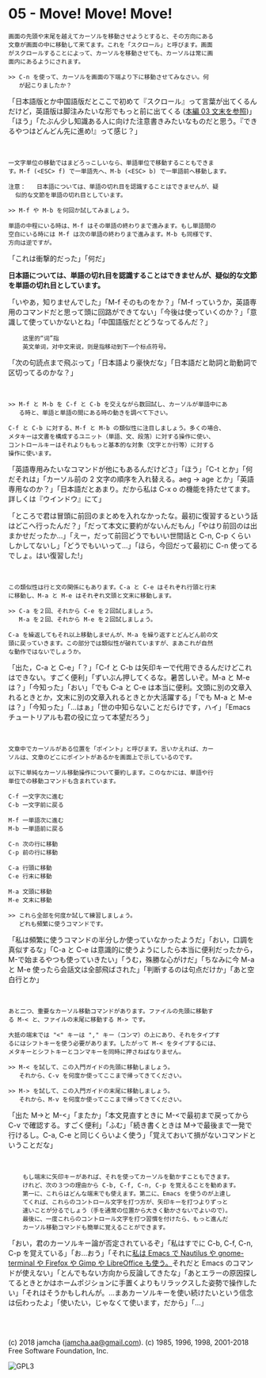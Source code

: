 

# 05 - Move! Move! Move!

    画面の先頭や末尾を越えてカーソルを移動させようとすると、その方向にある
    文章が画面の中に移動して来てます。これを「スクロール」と呼びます。画面
    がスクロールすることによって、カーソルを移動させても、カーソルは常に画
    面内にあるようにされます。
    
    >> C-n を使って、カーソルを画面の下端より下に移動させてみなさい。何
       が起こりましたか？

「日本語版とか中国語版だとここで初めて『スクロール』って言葉が出てくるんだけど，英語版は脚注みたいな形でもっと前に出てくる ([本編 03 文末を参照](https://jamcha-aa.github.io/Emacs-tutorial/03.html))」「ほう」「たぶん少し知識ある人に向けた注意書きみたいなものだと思う。『できるやつはどんどん先に進め!』って感じ？」  

<br>  

    一文字単位の移動ではまどろっこしいなら、単語単位で移動することもできま
    す。M-f (<ESC> f) で一単語先へ、M-b (<ESC> b) で一単語前へ移動します。
    
    注意：	  日本語については、単語の切れ目を認識することはできませんが、疑
      似的な文節を単語の切れ目としています。
    
    >> M-f や M-b を何回か試してみましょう。
    
    単語の中程にいる時は、M-f はその単語の終わりまで進みます。もし単語間の
    空白にいる時には M-f は次の単語の終わりまで進みます。M-b も同様です、
    方向は逆ですが。

「これは衝撃的だった」「何だ」  

**日本語については、単語の切れ目を認識することはできませんが、疑似的な文節を単語の切れ目としています。**  

「いやあ，知りませんでした」「M-f そのものをか？」「M-f っていうか，英語専用のコマンドだと思って頭に回路ができてない」「今後は使っていくのか？」「意識して使っていかないとね」「中国語版だとどうなってるんだ？」  

        这里的“词”指
        英文单词，对中文来说，则是指移动到下一个标点符号。  

「次の句読点まで飛ぶって」「日本語より豪快だな」「日本語だと助詞と助動詞で区切ってるのかな？」  

<br>  

    >> M-f と M-b を C-f と C-b を交えながら数回試し、カーソルが単語中にあ
       る時と、単語と単語の間にある時の動きを調べて下さい。
    
    C-f と C-b に対する、M-f と M-b の類似性に注目しましょう。多くの場合、
    メタキーは文書を構成するユニット（単語、文、段落）に対する操作に使い、
    コントロールキーはそれよりももっと基本的な対象（文字とか行等）に対する
    操作に使います。

「英語専用みたいなコマンドが他にもあるんだけどさ」「ほう」「C-t とか」「何だそれは」「カーソル前の 2 文字の順序を入れ替える。aeg → age とか」「英語専用なのか？」「日本語だとあまり。だから私は C-x o の機能を持たせてます。詳しくは『ウインドウ』にて」  

「ところで君は冒頭に前回のまとめを入れなかったな。最初に復習するという話はどこへ行ったんだ？」「だって本文に要約がないんだもん」「やはり前回のは出まかせだったか…」「えー，だって前回どうでもいい世間話と C-n, C-p くらいしかしてないし」「どうでもいいって…」「ほら，今回だって最初に C-n 使ってるでしょ。はい復習した!」  

<br>  

    この類似性は行と文の関係にもあります。C-a と C-e はそれぞれ行頭と行末
    に移動し、M-a と M-e はそれぞれ文頭と文末に移動します。
    
    >> C-a を２回、それから C-e を２回試しましょう。
       M-a を２回、それから M-e を２回試しましょう。
    
    C-a を繰返してもそれ以上移動しませんが、M-a を繰り返すとどんどん前の文
    頭に戻っていきます。この部分では類似性が破れていますが、まあこれが自然
    な動作ではないでしょうか。

「出た，C-a と C-e」「？」「C-f と C-b は矢印キーで代用できるんだけどこれはできない。すごく便利」「ずいぶん押してくるな。暑苦しいぞ。M-a と M-e は？」「今知った」「おい」「でも C-a と C-e は本当に便利。文頭に別の文章入れるときとか，文末に別の文章入れるときとか大活躍する」「でも M-a と M-e は？」「今知った」「…はぁ」「世の中知らないことだらけです，ハイ」「Emacs チュートリアルも君の役に立って本望だろう」  

<br>  

    文章中でカーソルがある位置を「ポイント」と呼びます。言いかえれば、カー
    ソルは、文章のどこにポイントがあるかを画面上で示しているのです。
    
    以下に単純なカーソル移動操作について要約します。このなかには、単語や行
    単位での移動コマンドも含まれています。
    
    C-f	一文字次に進む
    C-b	一文字前に戻る
    
    M-f	一単語次に進む
    M-b	一単語前に戻る
    
    C-n	次の行に移動
    C-p	前の行に移動
    
    C-a	行頭に移動
    C-e	行末に移動
    
    M-a	文頭に移動
    M-e	文末に移動
    
    >> これら全部を何度か試して練習しましょう。
       どれも頻繁に使うコマンドです。

「私は頻繁に使うコマンドの半分しか使っていなかったようだ」「おい，口調を真似するな」「C-a と C-e は意識的に使うようにしたら本当に便利だったから，M-で始まるやつも使っていきたい」「うむ，殊勝な心がけだ」「ちなみに今 M-a と M-e 使ったら会話文は全部飛ばされた」「判断するのは句点だけか」「あと空白行とか」  

<br>  

    あと二つ、重要なカーソル移動コマンドがあります。ファイルの先頭に移動す
    る M-< と、ファイルの末尾に移動する M-> です。
    
    大抵の端末では "<" キーは "," キー（コンマ）の上にあり、それをタイプす
    るにはシフトキーを使う必要があります。したがって M-< をタイプするには、
    メタキーとシフトキーとコンマキーを同時に押さねばなりません。
    
    >> M-< を試して、この入門ガイドの先頭に移動しましょう。
       それから、C-v を何度か使ってここまで帰ってきてください。
    
    >> M-> を試して、この入門ガイドの末尾に移動しましょう。
       それから、M-v を何度か使ってここまで帰ってきてください。

「出た M->と M-<」「またか」「本文見直すときに M-<で最初まで戻ってから C-v で確認する。すごく便利」「ふむ」「続き書くときは M->で最後まで一発で行けるし。C-a, C-e と同じくらいよく使う」「覚えておいて損がないコマンドということだな」  

<br>  

        もし端末に矢印キーがあれば、それを使ってカーソルを動かすこともできます。
        けれど、次の３つの理由から C-b, C-f, C-n, C-p を覚えることを勧めます。
        第一に、これらはどんな端末でも使えます。第二に、Emacs を使うのが上達し
        てくれば、これらのコントロール文字を打つ方が、矢印キーを打つよりずっと
        速いことが分るでしょう（手を通常の位置から大きく動かさないでよいので）。
        最後に、一度これらのコントロール文字を打つ習慣を付けたら、もっと進んだ
        カーソル移動コマンドも簡単に覚えることができます。

「おい，君のカーソルキー論が否定されているぞ」「私はすでに C-b, C-f, C-n, C-p を覚えている」「お…おう」「それに[私は Emacs で Nautilus や gnome-terminal や Firefox や Gimp や LibreOffice も使う。](https://jamcha-aa.github.io/EeePC/07.html)それだと Emacs のコマンドが使えない」「とんでもない方向から反論してきたな」「あとエラーの原因探してるときとかはホームポジションに手置くよりもリラックスした姿勢で操作したい」「それはそうかもしれんが。…まあカーソルキーを使い続けたいという信念は伝わったよ」「使いたい，じゃなくて使います，だから」「…」  

<br>  
<br>  

(c) 2018 jamcha (jamcha.aa@gmail.com). (c) 1985, 1996, 1998, 2001-2018 Free Software Foundation, Inc.  

![GPL3](https://www.gnu.org/graphics/gplv3-88x31.png)  

